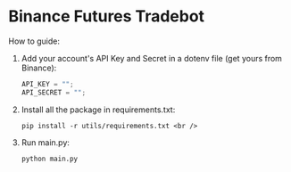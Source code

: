 # Binance Futures Tradebot

How to guide:

1. Add your account's API Key and Secret in a dotenv file (get yours from Binance): <br />

   ```javascript
   API_KEY = "";
   API_SECRET = "";
   ```

2. Install all the package in requirements.txt: <br />

   ```properties
   pip install -r utils/requirements.txt <br />
   ```

3. Run main.py: <br />
   ```properties
   python main.py
   ```
